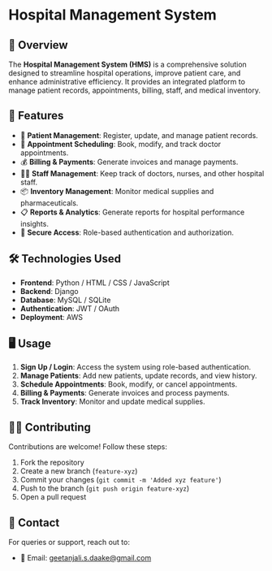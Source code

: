 # Hospital Management System

## 📌 Overview
The **Hospital Management System (HMS)** is a comprehensive solution designed to streamline hospital operations, improve patient care, and enhance administrative efficiency. It provides an integrated platform to manage patient records, appointments, billing, staff, and medical inventory.

## 🚀 Features
- 🏥 **Patient Management**: Register, update, and manage patient records.
- 📅 **Appointment Scheduling**: Book, modify, and track doctor appointments.
- 💰 **Billing & Payments**: Generate invoices and manage payments.
- 👩‍⚕️ **Staff Management**: Keep track of doctors, nurses, and other hospital staff.
- 📦 **Inventory Management**: Monitor medical supplies and pharmaceuticals.
- 📋 **Reports & Analytics**: Generate reports for hospital performance insights.
- 🔐 **Secure Access**: Role-based authentication and authorization.

## 🛠️ Technologies Used
- **Frontend**: Python / HTML / CSS / JavaScript
- **Backend**: Django 
- **Database**: MySQL / SQLite
- **Authentication**: JWT / OAuth
- **Deployment**: AWS 

## 🖥️ Usage
1. **Sign Up / Login**: Access the system using role-based authentication.
2. **Manage Patients**: Add new patients, update records, and view history.
3. **Schedule Appointments**: Book, modify, or cancel appointments.
4. **Billing & Payments**: Generate invoices and process payments.
5. **Track Inventory**: Monitor and update medical supplies.

## 👨‍💻 Contributing
Contributions are welcome! Follow these steps:
1. Fork the repository
2. Create a new branch (`feature-xyz`)
3. Commit your changes (`git commit -m 'Added xyz feature'`)
4. Push to the branch (`git push origin feature-xyz`)
5. Open a pull request

## 📧 Contact
For queries or support, reach out to:
- 📩 Email: geetanjali.s.daake@gmail.com


